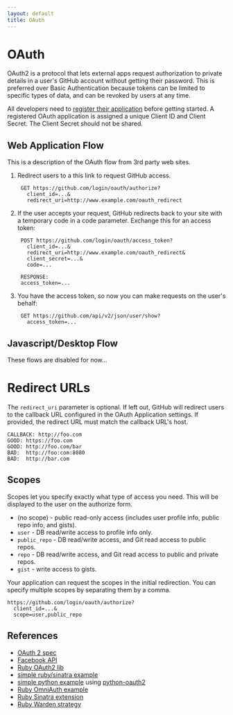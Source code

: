 ```yaml
---
layout: default
title: OAuth
---
```


# OAuth

OAuth2 is a protocol that lets external apps request authorization to private details in a user's GitHub account without getting their password.  This is preferred over Basic Authentication because tokens can be limited to specific types of data, and can be revoked by users at any time.

All developers need to [register their application](http://github.com/account/applications/new) before getting started. A registered OAuth application is assigned a unique Client ID and Client Secret.  The Client Secret should not be shared.

## Web Application Flow

This is a description of the OAuth flow from 3rd party web sites.

1. Redirect users to a this link to request GitHub access.

        GET https://github.com/login/oauth/authorize?
          client_id=...&
          redirect_uri=http://www.example.com/oauth_redirect

2. If the user accepts your request, GitHub redirects back to your site with a temporary code in a code parameter. Exchange this for an access token:

        POST https://github.com/login/oauth/access_token?
          client_id=...&
          redirect_uri=http://www.example.com/oauth_redirect&
          client_secret=...&
          code=...

        RESPONSE:
        access_token=...

3. You have the access token, so now you can make requests on the user's behalf:

        GET https://github.com/api/v2/json/user/show?
          access_token=...

## Javascript/Desktop Flow

These flows are disabled for now...

# Redirect URLs

The `redirect_uri` parameter is optional.  If left out, GitHub will
redirect users to the callback URL configured in the OAuth
Application settings.  If provided, the redirect URL must match the
callback URL's host.

    CALLBACK: http://foo.com
    GOOD: https://foo.com
    GOOD: http://foo.com/bar
    BAD:  http://foo:com:8080
    BAD:  http://bar.com

## Scopes

Scopes let you specify exactly what type of access you need.  This will
be displayed to the user on the authorize form.

* (no scope) - public read-only access (includes user profile info, public repo info, and gists).
* `user` - DB read/write access to profile info only.
* `public_repo` - DB read/write access, and Git read access to public repos.
* `repo` - DB read/write access, and Git read access to public and private repos.
* `gist` - write access to gists.

Your application can request the scopes in the initial redirection.  You
can specify multiple scopes by separating them by a comma.

    https://github.com/login/oauth/authorize?
      client_id=...&
      scope=user,public_repo

## References

* [OAuth 2 spec](http://tools.ietf.org/html/draft-ietf-oauth-v2-07)
* [Facebook API](http://developers.facebook.com/docs/authentication/)
* [Ruby OAuth2 lib](https://github.com/intridea/oauth2)
* [simple ruby/sinatra example](https://gist.github.com/9fd1a6199da0465ec87c)
* [simple python example](https://gist.github.com/e3fbd47fbb7ee3c626bb) using [python-oauth2](http://github.com/dgouldin/python-oauth2)
* [Ruby OmniAuth example](http://github.com/intridea/omniauth)
* [Ruby Sinatra extension](http://github.com/atmos/sinatra_auth_github)
* [Ruby Warden strategy](http://github.com/atmos/warden-github)